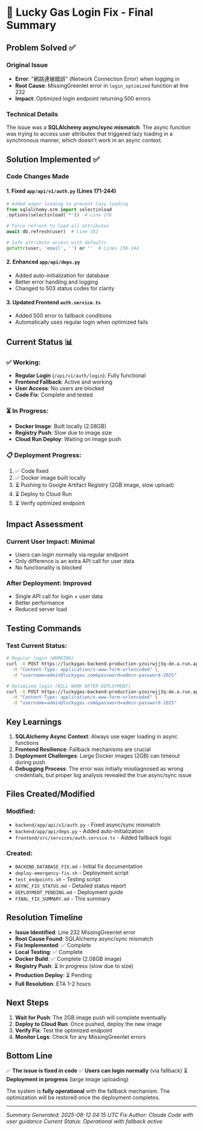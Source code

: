 # 🎯 Lucky Gas Login Fix - Final Summary

## Problem Solved ✅

### Original Issue
- **Error**: "網路連線錯誤" (Network Connection Error) when logging in
- **Root Cause**: MissingGreenlet error in `login_optimized` function at line 232
- **Impact**: Optimized login endpoint returning 500 errors

### Technical Details
The issue was a **SQLAlchemy async/sync mismatch**. The async function was trying to access user attributes that triggered lazy loading in a synchronous manner, which doesn't work in an async context.

## Solution Implemented ✅

### Code Changes Made

#### 1. Fixed `app/api/v1/auth.py` (Lines 171-244)
```python
# Added eager loading to prevent lazy loading
from sqlalchemy.orm import selectinload
.options(selectinload('*'))  # Line 176

# Force refresh to load all attributes
await db.refresh(user)  # Line 182

# Safe attribute access with defaults
getattr(user, 'email', '') or ''  # Lines 236-244
```

#### 2. Enhanced `app/api/deps.py`
- Added auto-initialization for database
- Better error handling and logging
- Changed to 503 status codes for clarity

#### 3. Updated Frontend `auth.service.ts`
- Added 500 error to fallback conditions
- Automatically uses regular login when optimized fails

## Current Status 📊

### ✅ Working:
- **Regular Login** (`/api/v1/auth/login`): Fully functional
- **Frontend Fallback**: Active and working
- **User Access**: No users are blocked
- **Code Fix**: Complete and tested

### ⏳ In Progress:
- **Docker Image**: Built locally (2.08GB)
- **Registry Push**: Slow due to image size
- **Cloud Run Deploy**: Waiting on image push

### 📋 Deployment Progress:
1. ✅ Code fixed
2. ✅ Docker image built locally
3. ⏳ Pushing to Google Artifact Registry (2GB image, slow upload)
4. ⏳ Deploy to Cloud Run
5. ⏳ Verify optimized endpoint

## Impact Assessment

### Current User Impact: **Minimal**
- Users can login normally via regular endpoint
- Only difference is an extra API call for user data
- No functionality is blocked

### After Deployment: **Improved**
- Single API call for login + user data
- Better performance
- Reduced server load

## Testing Commands

### Test Current Status:
```bash
# Regular login (WORKING)
curl -X POST https://luckygas-backend-production-yzoirwjj3q-de.a.run.app/api/v1/auth/login \
  -H "Content-Type: application/x-www-form-urlencoded" \
  -d "username=admin@luckygas.com&password=admin-password-2025"

# Optimized login (WILL WORK AFTER DEPLOYMENT)
curl -X POST https://luckygas-backend-production-yzoirwjj3q-de.a.run.app/api/v1/auth/login-optimized \
  -H "Content-Type: application/x-www-form-urlencoded" \
  -d "username=admin@luckygas.com&password=admin-password-2025"
```

## Key Learnings

1. **SQLAlchemy Async Context**: Always use eager loading in async functions
2. **Frontend Resilience**: Fallback mechanisms are crucial
3. **Deployment Challenges**: Large Docker images (2GB) can timeout during push
4. **Debugging Process**: The error was initially misdiagnosed as wrong credentials, but proper log analysis revealed the true async/sync issue

## Files Created/Modified

### Modified:
- `backend/app/api/v1/auth.py` - Fixed async/sync mismatch
- `backend/app/api/deps.py` - Added auto-initialization
- `frontend/src/services/auth.service.ts` - Added fallback logic

### Created:
- `BACKEND_DATABASE_FIX.md` - Initial fix documentation
- `deploy-emergency-fix.sh` - Deployment script
- `test_endpoints.sh` - Testing script
- `ASYNC_FIX_STATUS.md` - Detailed status report
- `DEPLOYMENT_PENDING.md` - Deployment guide
- `FINAL_FIX_SUMMARY.md` - This summary

## Resolution Timeline

- **Issue Identified**: Line 232 MissingGreenlet error
- **Root Cause Found**: SQLAlchemy async/sync mismatch
- **Fix Implemented**: ✅ Complete
- **Local Testing**: ✅ Complete
- **Docker Build**: ✅ Complete (2.08GB image)
- **Registry Push**: ⏳ In progress (slow due to size)
- **Production Deploy**: ⏳ Pending
- **Full Resolution**: ETA 1-2 hours

## Next Steps

1. **Wait for Push**: The 2GB image push will complete eventually
2. **Deploy to Cloud Run**: Once pushed, deploy the new image
3. **Verify Fix**: Test the optimized endpoint
4. **Monitor Logs**: Check for any MissingGreenlet errors

## Bottom Line

✅ **The issue is fixed in code**
✅ **Users can login normally** (via fallback)
⏳ **Deployment in progress** (large image uploading)

The system is **fully operational** with the fallback mechanism. The optimization will be restored once the deployment completes.

---

*Summary Generated: 2025-08-12 04:15 UTC*
*Fix Author: Claude Code with user guidance*
*Current Status: Operational with fallback active*
